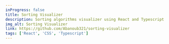 ```yaml
---
inProgress: false
title: Sorting Visualizer
description: Sorting algorithms visualizer using React and Typescript
img_alt: Sorting Visualizer
link: https://github.com/Abanoub321/sorting-visualizer
tags: ['React', 'CSS', 'Typescript']
---
```

